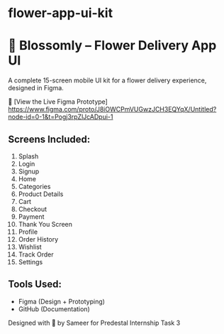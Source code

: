 # flower-app-ui-kit

# 🌸 Blossomly – Flower Delivery App UI

A complete 15-screen mobile UI kit for a flower delivery experience, designed in Figma.

🔗 [View the Live Figma Prototype] https://www.figma.com/proto/J8iOWCPmVUGwzJCH3EQYqX/Untitled?node-id=0-1&t=Pogj3rpZlJcADpui-1

## Screens Included:
1. Splash
2. Login
3. Signup
4. Home
5. Categories
6. Product Details
7. Cart
8. Checkout
9. Payment
10. Thank You Screen
11. Profile
12. Order History
13. Wishlist
14. Track Order
15. Settings

## Tools Used:
- Figma (Design + Prototyping)
- GitHub (Documentation)

Designed with 💐 by Sameer for Predestal Internship Task 3
